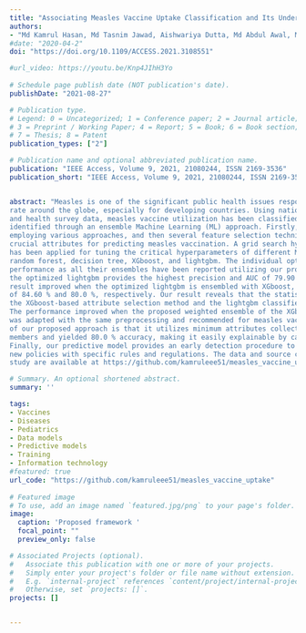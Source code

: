 ```yaml
---
title: "Associating Measles Vaccine Uptake Classification and Its Underlying Factors Using an Ensemble of Machine Learning Models"
authors:
- "Md Kamrul Hasan, Md Tasnim Jawad, Aishwariya Dutta, Md Abdul Awal, Md Akhtarul Islam, Mehedi Masud, Jehad F. Al-Amri "
#date: "2020-04-2"
doi: "https://doi.org/10.1109/ACCESS.2021.3108551"

#url_video: https://youtu.be/Knp4JIhH3Yo
  
# Schedule page publish date (NOT publication's date).
publishDate: "2021-08-27"

# Publication type.
# Legend: 0 = Uncategorized; 1 = Conference paper; 2 = Journal article;
# 3 = Preprint / Working Paper; 4 = Report; 5 = Book; 6 = Book section;
# 7 = Thesis; 8 = Patent
publication_types: ["2"]

# Publication name and optional abbreviated publication name.
publication: "IEEE Access, Volume 9, 2021, 21080244, ISSN 2169-3536"
publication_short: "IEEE Access, Volume 9, 2021, 21080244, ISSN 2169-3536"


abstract: "Measles is one of the significant public health issues responsible for the high mortality
rate around the globe, especially for developing countries. Using nationally representative demographic
and health survey data, measles vaccine utilization has been classified, and its underlying factors are
identified through an ensemble Machine Learning (ML) approach. Firstly, missing values are imputed
employing various approaches, and then several feature selection techniques have been applied to identify the
crucial attributes for predicting measles vaccination. A grid search hyperparameter optimization technique
has been applied for tuning the critical hyperparameters of different ML models, such as Naive Bayes,
random forest, decision tree, XGboost, and lightgbm. The individual optimized ML model’s categorization
performance as all their ensembles have been reported utilizing our proposed BDHS dataset. Individually,
the optimized lightgbm provides the highest precision and AUC of 79.90 % and 77.80 %, respectively. This
result improved when the optimized lightgbm is ensembled with XGboost, providing the precision and AUC
of 84.60 % and 80.0 %, respectively. Our result reveals that the statistical median imputation technique with
the XGboost-based attribute selection method and the lightgbm classifier provides the best individual result.
The performance improved when the proposed weighted ensemble of the XGboost and lightgbm approach
was adapted with the same preprocessing and recommended for measles vaccine utilization. The significance
of our proposed approach is that it utilizes minimum attributes collected from the child and their family
members and yielded 80.0 % accuracy, making it easily explainable by caregivers and healthcare personnel.
Finally, our predictive model provides an early detection procedure to help national policymakers enforce
new policies with specific rules and regulations. The data and source codes that support the findings of this
study are available at https://github.com/kamruleee51/measles_vaccine_uptake."

# Summary. An optional shortened abstract.
summary: ''

tags:
- Vaccines
- Diseases
- Pediatrics
- Data models
- Predictive models
- Training
- Information technology
#featured: true
url_code: "https://github.com/kamruleee51/measles_vaccine_uptake"
 
# Featured image
# To use, add an image named `featured.jpg/png` to your page's folder.
image:
  caption: 'Proposed framework '
  focal_point: ""
  preview_only: false

# Associated Projects (optional).
#   Associate this publication with one or more of your projects.
#   Simply enter your project's folder or file name without extension.
#   E.g. `internal-project` references `content/project/internal-project/index.md`.
#   Otherwise, set `projects: []`.
projects: []


---
```

